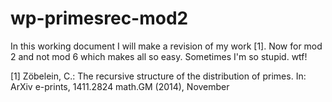 # wp-primesrec-mod2
In this working document I will make a revision of my work [1]. Now for mod 2 and not mod 6 which makes all so easy. Sometimes I'm so stupid. wtf!

[1] Zöbelein, C.: The recursive structure of the distribution of primes. In: ArXiv
e-prints, 1411.2824 math.GM (2014), November
